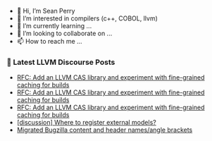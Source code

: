 - 👋 Hi, I’m Sean Perry
- 👀 I’m interested in compilers (c++, COBOL, llvm)
- 🌱 I’m currently learning ...
- 💞️ I’m looking to collaborate on ...
- 📫 How to reach me ...

<!---
s66perry/s66perry is a ✨ special ✨ repository because its `README.md` (this file) appears on your GitHub profile.
You can click the Preview link to take a look at your changes.
--->
### 📕 Latest LLVM Discourse Posts

<!-- DISCOURSE-LLVM:START -->
- [RFC: Add an LLVM CAS library and experiment with fine-grained caching for builds](https://discourse.llvm.org/t/rfc-add-an-llvm-cas-library-and-experiment-with-fine-grained-caching-for-builds/59864/31)
- [RFC: Add an LLVM CAS library and experiment with fine-grained caching for builds](https://discourse.llvm.org/t/rfc-add-an-llvm-cas-library-and-experiment-with-fine-grained-caching-for-builds/59864/30)
- [RFC: Add an LLVM CAS library and experiment with fine-grained caching for builds](https://discourse.llvm.org/t/rfc-add-an-llvm-cas-library-and-experiment-with-fine-grained-caching-for-builds/59864/29)
- [[discussion] Where to register external models?](https://discourse.llvm.org/t/discussion-where-to-register-external-models/6189/14)
- [Migrated Bugzilla content and header names/angle brackets](https://discourse.llvm.org/t/migrated-bugzilla-content-and-header-names-angle-brackets/60089/7)
<!-- DISCOURSE-LLVM:END -->
